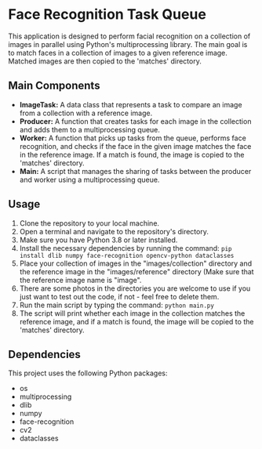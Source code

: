 # Face Recognition Task Queue

This application is designed to perform facial recognition on a collection of images in parallel using Python's multiprocessing library. The main goal is to match faces in a collection of images to a given reference image. Matched images are then copied to the 'matches' directory.

## Main Components

- **ImageTask:** A data class that represents a task to compare an image from a collection with a reference image.
- **Producer:** A function that creates tasks for each image in the collection and adds them to a multiprocessing queue.
- **Worker:** A function that picks up tasks from the queue, performs face recognition, and checks if the face in the given image matches the face in the reference image. If a match is found, the image is copied to the 'matches' directory.
- **Main:** A script that manages the sharing of tasks between the producer and worker using a multiprocessing queue.

## Usage

1. Clone the repository to your local machine.
2. Open a terminal and navigate to the repository's directory.
3. Make sure you have Python 3.8 or later installed.
4. Install the necessary dependencies by running the command: `pip install dlib numpy face-recognition opencv-python dataclasses`
5. Place your collection of images in the "images/collection" directory and the reference image in the "images/reference" directory (Make sure that the reference image name is "image".
6. There are some photos in the directories you are welcome to use if you just want to test out the code, if not - feel free to delete them.
7. Run the main script by typing the command: `python main.py`
8. The script will print whether each image in the collection matches the reference image, and if a match is found, the image will be copied to the 'matches' directory.

## Dependencies

This project uses the following Python packages:
- os
- multiprocessing
- dlib
- numpy
- face-recognition
- cv2
- dataclasses


